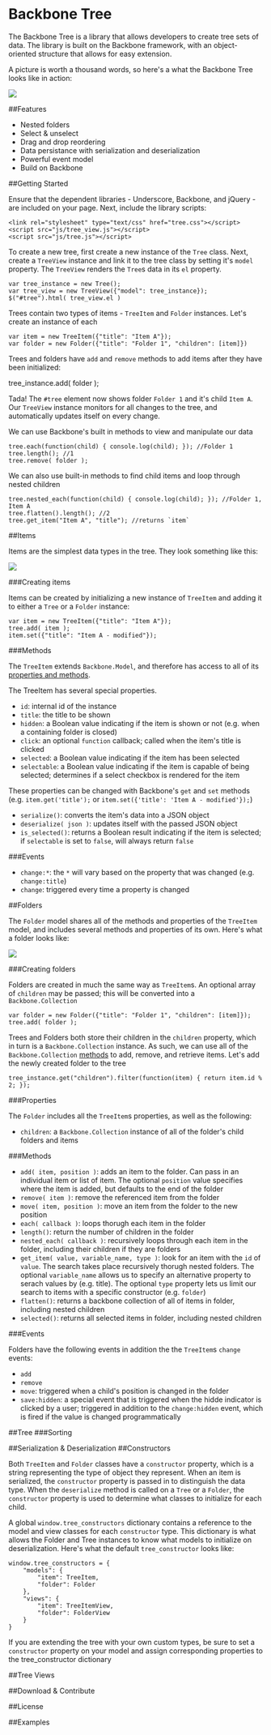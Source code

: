 # Backbone Tree

The Backbone Tree is a library that allows developers to create tree sets of data. The library is built on the Backbone framework, with an object-oriented structure that allows for easy extension.

A picture is worth a thousand words, so here's a what the Backbone Tree looks like in action:

![](http://cl.ly/EQMd/Image%202012.02.21%203:26:43%20PM.png)


##Features

* Nested folders
* Select & unselect
* Drag and drop reordering
* Data persistance with serialization and deserialization
* Powerful event model
* Build on Backbone

##Getting Started

Ensure that the dependent libraries - Underscore, Backbone, and jQuery - are included on your page. Next, include the library scripts:

    <link rel="stylesheet" type="text/css" href="tree.css"></script>
    <script src="js/tree_view.js"></script>
    <script src="js/tree.js"></script>

To create a new tree, first create a new instance of the `Tree` class. Next, create a `TreeView` instance and link it to the tree class by setting it's `model` property. The `TreeView` renders the `Tree`s data in its `el` property.

    var tree_instance = new Tree();
    var tree_view = new TreeView({"model": tree_instance});
    $("#tree").html( tree_view.el )

Trees contain two types of items - `TreeItem` and `Folder` instances. Let's create an instance of each

    var item = new TreeItem({"title": "Item A"});
    var folder = new Folder({"title": "Folder 1", "children": [item]})

Trees and folders have `add` and `remove` methods to add items after they have been initialized:

   tree_instance.add( folder );

Tada! The `#tree` element now shows folder `Folder 1` and it's child `Item A`. Our `TreeView` instance monitors for all changes to the tree, and automatically updates itself on every change.

We can use Backbone's built in methods to view and manipulate our data

    tree.each(function(child) { console.log(child); }); //Folder 1
    tree.length(); //1
    tree.remove( folder );

We can also use built-in methods to find child items and loop through nested children
    
    tree.nested_each(function(child) { console.log(child); }); //Folder 1, Item A
    tree.flatten().length(); //2
    tree.get_item("Item A", "title"); //returns `item`

##Items

Items are the simplest data types in the tree. They look something like this:

![](http://cl.ly/EPid/Image%202012.02.21%204:52:38%20PM.png)

###Creating items

Items can be created by initializing a new instance of `TreeItem` and adding it to either a `Tree` or a `Folder` instance:

    var item = new TreeItem({"title": "Item A"});
    tree.add( item );
    item.set({"title": "Item A - modified"});

###Methods

The `TreeItem` extends `Backbone.Model`, and therefore has access to all of its [properties and methods](http://backbonejs.org/#Model).

The TreeItem has several special properties. 

* `id`: internal id of the instance
* `title`: the title to be shown
* `hidden`: a Boolean value indicating if the item is shown or not (e.g. when a containing folder is closed)
* `click`: an optional `function` callback; called when the item's title is clicked
* `selected`: a Boolean value indicating if the item has been selected
* `selectable`: a Boolean value indicating if the item is capable of being selected; determines if a select checkbox is rendered for the item

These properties can be changed with Backbone's `get` and `set` methods (e.g. `item.get('title');` or `item.set({'title': 'Item A - modified'});`)

* `serialize()`: converts the item's data into a JSON object
* `deserialize( json )`: updates itself with the passed JSON object
* `is_selected()`: returns a Boolean result indicating if the item is selected; if `selectable` is set to `false`, will always return `false`

###Events

* `change:*`: the `*` will vary based on the property that was changed (e.g. `change:title`)
* `change`: triggered every time a property is changed

##Folders

The `Folder` model shares all of the methods and properties of the `TreeItem` model, and includes several methods and properties of its own. Here's what a folder looks like:

![](http://cl.ly/EPTK/Image%202012.02.21%205:00:40%20PM.png)

###Creating folders

Folders are created in much the same way as `TreeItem`s. An optional array of `children` may be passed; this will be converted into a `Backbone.Collection`

    var folder = new Folder({"title": "Folder 1", "children": [item]});
    tree.add( folder );

Trees and Folders both store their children in the `children` property, which in turn is a `Backbone.Collection` instance. As such, we can use all of the `Backbone.Collection` [methods](http://backbonejs.org/#Collection-Underscore-Methods) to add, remove, and retrieve items. Let's add the newly created folder to the tree

    tree_instance.get("children").filter(function(item) { return item.id % 2; });

###Properties

The `Folder` includes all the `TreeItem`s properties, as well as the following:

* `children`: a `Backbone.Collection` instance of all of the folder's child folders and items

###Methods

* `add( item, position )`: adds an item to the folder. Can pass in an individual item or list of item. The optional `position` value specifies where the item is added, but defaults to the end of the folder
* `remove( item )`: remove the referenced item from the folder
* `move( item, position )`: move an item from the folder to the new position
* `each( callback )`: loops thorugh each item in the folder
* `length()`: return the number of children in the folder
* `nested_each( callback )`: recursively loops through each item in the folder, including their children if they are folders 
* `get_item( value, variable_name, type )`: look for an item with the `id` of `value`. The search takes place recursively thorugh nested folders. The optional `variable_name` allows us to specify an alternative property to serach values by (e.g. title). The optional `type` property lets us limit our search to items with a specific constructor (e.g. `folder`)
* `flatten()`: returns a backbone collection of all of items in folder, including nested children
* `selected()`: returns all selected items in folder, including nested children

###Events

Folders have the following events in addition the the `TreeItem`s `change` events:

* `add`
* `remove`
* `move`: triggered when a child's position is changed in the folder
* `save:hidden`: a special event that is triggered when the hidde indicator is clicked by a user; triggered in addition to the `change:hidden` event, which is fired if the value is changed programmatically

##Tree
###Sorting

##Serialization & Deserialization
##Constructors

Both `TreeItem` and `Folder` classes have a `constructor` property, which is a string representing the type of object they represent. When an item is serialized, the `constructor` property is passed in to distinguish the data type. When the `deserialize` method is called on a `Tree` or a `Folder`, the `constructor` property is used to determine what classes to initialize for each child.

A global `window.tree_constructors` dictionary contains a reference to the model and view classes for each `constructor` type. This dictionary is what allows the Folder and Tree instances to know what models to initialize on deserialization. Here's what the default `tree_constructor` looks like:

    window.tree_constructors = {
        "models": {
            "item": TreeItem,
            "folder": Folder
        },
        "views": {
            "item": TreeItemView,
            "folder": FolderView
        }
    }

If you are extending the tree with your own custom types, be sure to set a `constructor` property on your model and assign corresponding properties to the tree_constructor dictionary


##Tree Views

##Download & Contribute

##License

##Examples
